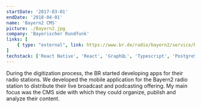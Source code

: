 ```yaml
---
startDate: '2017-03-01'
endDate: '2018-04-01'
name: 'Bayern2 CMS'
picture: ./Bayern2.jpg
company: 'Bayerischer Rundfunk'
links: [
    { type: "external", link: https://www.br.de/radio/bayern2/service/bayern-2-app-das-ganze-programm-auf-ihrem-smartphone-100.html }
]
techstack: ['React Native', 'React', 'GraphQL', 'Typescript', 'PostgreSQL', 'MongoDB', 'Elastic Search', 'CSS', 'HTML', 'Jenkins']
---
```


During the digitization process, the BR started developing apps for their radio stations.
We developed the mobile application for the Bayern2 radio station to distribute their live broadcast and podcasting offering. My main focus was the CMS side with which they could organize, publish and analyze their content.